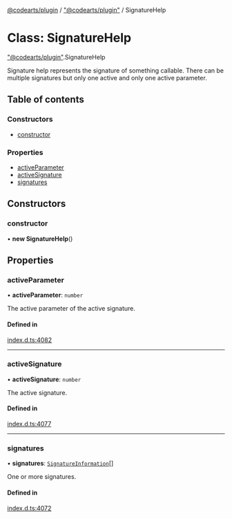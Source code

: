 [@codearts/plugin](../README.md) / ["@codearts/plugin"](../modules/_codearts_plugin_.md) / SignatureHelp

# Class: SignatureHelp

["@codearts/plugin"](../modules/_codearts_plugin_.md).SignatureHelp

Signature help represents the signature of something
callable. There can be multiple signatures but only one
active and only one active parameter.

## Table of contents

### Constructors

- [constructor](codearts_plugin_.SignatureHelp.md#constructor)

### Properties

- [activeParameter](codearts_plugin_.SignatureHelp.md#activeparameter)
- [activeSignature](codearts_plugin_.SignatureHelp.md#activesignature)
- [signatures](codearts_plugin_.SignatureHelp.md#signatures)

## Constructors

### constructor

• **new SignatureHelp**()

## Properties

### activeParameter

• **activeParameter**: `number`

The active parameter of the active signature.

#### Defined in

[index.d.ts:4082](https://github.com/huaweicloud/cloudide-plugin-api/blob/a055dd0/index.d.ts#L4082)

___

### activeSignature

• **activeSignature**: `number`

The active signature.

#### Defined in

[index.d.ts:4077](https://github.com/huaweicloud/cloudide-plugin-api/blob/a055dd0/index.d.ts#L4077)

___

### signatures

• **signatures**: [`SignatureInformation`](codearts_plugin_.SignatureInformation.md)[]

One or more signatures.

#### Defined in

[index.d.ts:4072](https://github.com/huaweicloud/cloudide-plugin-api/blob/a055dd0/index.d.ts#L4072)

